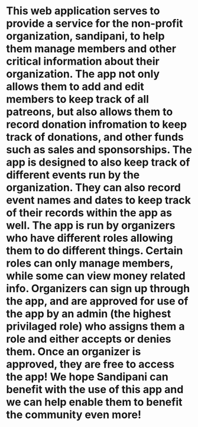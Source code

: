 # This web application serves to provide a service for the non-profit organization, sandipani, to help them manage members and other critical information about their organization. The app not only allows them to add and edit members to keep track of all patreons, but also allows them to record donation infromation to keep track of donations, and other funds such as sales and sponsorships. The app is designed to also keep track of different events run by the organization. They can also record event names and dates to keep track of their records within the app as well. The app is run by organizers who have different roles allowing them to do different things. Certain roles can only manage members, while some can view money related info. Organizers can sign up through the app, and are approved for use of the app by an admin (the highest privilaged role) who assigns them a role and either accepts or denies them. Once an organizer is approved, they are free to access the app! We hope Sandipani can benefit with the use of this app and we can help enable them to benefit the community even more!
